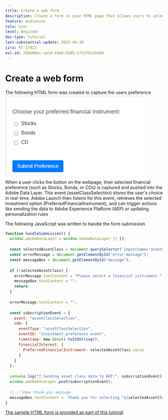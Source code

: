 ```yaml
---
title: Create a web form
description: Create a form in your HTML page that allows users to select their investment preference
feature: Audiences
role: User
level: Beginner
doc-type: Tutorial
last-substantial-update: 2025-04-30
jira: KT-17923
exl-id: 20de8dec-aac8-43ed-8305-e723f82a5dd9
---
```

# Create a web form

The following HTML form was created to capture the users preference
![html-form](assets/web-form.png)

When a user clicks the button on the webpage, their selected financial preference (such as Stocks, Bonds, or CDs) is captured and pushed into the Adobe Data Layer. This event (assetClassSelection) stores the user's choice in real-time. Adobe Launch then listens for this event, retrieves the selected investment option (PreferredFinancialInstrument), and can trigger actions like sending the data to Adobe Experience Platform (AEP) or updating personalization rules

The following JavaScript was written to handle the form submission

```javascript
function handleSubmission() {
  window.adobeDataLayer = window.adobeDataLayer || [];

  const selectedAssetClass = document.querySelector('input[name="assetclass"]:checked');
  const errorMessage = document.getElementById("error-message");
  const messageBox = document.getElementById("message");

  if (!selectedAssetClass) {
    errorMessage.textContent = "Please select a financial instrument.";
    messageBox.textContent = "";
    return;
  }

  errorMessage.textContent = "";

  const subscriptionEvent = {
    event: "assetClassSelection",
    xdm: {
      eventType: "assetClassSelection",
      eventID: "investment_preference_event",
      timestamp: new Date().toISOString(),
      FinancialInterest: {
        PreferredFinancialInstrument: selectedAssetClass.value
      }
    }
  };

  console.log("📩 Sending asset class data to AEP:", subscriptionEvent);
  window.adobeDataLayer.push(subscriptionEvent);

  // ✅ Show thank-you message
  messageBox.textContent = `Thank you for selecting "${selectedAssetClass.value}". We'll use this to personalize your experience.`;
}
```

[The sample HTML form is provided as part of this tutorial](assets/webform.zip)
